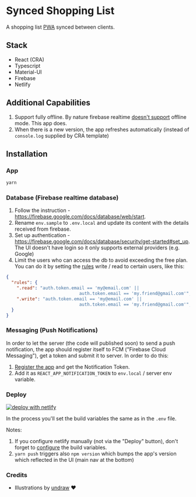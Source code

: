 # Synced Shopping List

A shopping list <a href="https://developer.mozilla.org/en-US/docs/Web/Progressive_web_apps" target="_blank">PWA</a> synced between clients.

## Stack

- React (CRA)
- Typescript
- Material-UI
- Firebase
- Netlify

## Additional Capabilities

1. Support fully offline. By nature firebase realtime [doesn't support](https://github.com/firebase/firebase-js-sdk/issues/3905#issuecomment-705194518) offline mode. This app does.
2. When there is a new version, the app refreshes automatically (instead of `console.log` supplied by CRA template)

## Installation

### App

```sh
yarn
```

### Database (Firebase realtime database)

1. Follow the instruction - <a href="https://firebase.google.com/docs/database/web/start" target="_blank">https://firebase.google.com/docs/database/web/start</a>.
2. Rename `env.sample` to `.env.local` and update its content with the details received from firebase.
3. Set up authentication - <a href="https://firebase.google.com/docs/database/security/get-started#set_up" target="_blank">https://firebase.google.com/docs/database/security/get-started#set_up</a>. The UI doesn't have login so it only supports external providers (e.g. Google)
4. Limit the users who can access the db to avoid exceeding the free plan. You can do it by setting the <a href="https://firebase.google.com/docs/database/security/get-started#access_your_rules" target="_blank">rules</a> write / read to certain users, like this:

```json
{
  "rules": {
    ".read": "auth.token.email == 'my@email.com' ||
							auth.token.email == 'my.friend@gmail.com'",
    ".write": "auth.token.email == 'my@email.com' ||
							auth.token.email == 'my.friend@gmail.com'",
  }
}
```

### Messaging (Push Notifications)

In order to let the server (the code will published soon) to send a push notification, the app should register itself to FCM ("Firebase Cloud Messaging"), get a token and submit it to server. In order to do this:

1. [Register the app](https://firebase.google.com/docs/cloud-messaging/js/client#configure_web_credentials_with_fcm) and get the Notification Token.
2. Add it as `REACT_APP_NOTIFICATION_TOKEN` to `env.local` / server env variable.

### Deploy

<a href="https://app.netlify.com/start/deploy?repository=https://github.com/moshfeu/synced-shopping-list" target="_blank"><img src="https://www.netlify.com/img/deploy/button.svg" alt="deploy with netlify"></a>

In the process you'll set the build variables the same as in the `.env` file.

Notes:

1. If you configure netlify manually (not via the "Deploy" button), don't forget to <a href="https://docs.netlify.com/configure-builds/environment-variables/#declare-variables" target="_blank">configure</a> the build variables.
2. `yarn push` triggers also `npm version` which bumps the app's version which reflected in the UI (main nav at the bottom)

### Credits

- Illustrations by [undraw](https://undraw.co/) ❤️